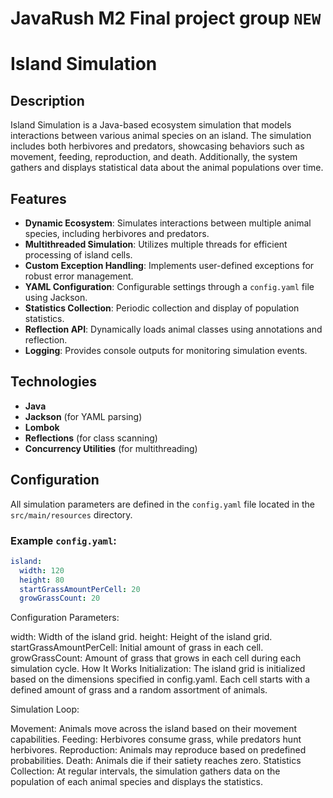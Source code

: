 # JavaRush M2 Final project group `NEW`
# Island Simulation

## Description

Island Simulation is a Java-based ecosystem simulation that models interactions between various animal species on an island. The simulation includes both herbivores and predators, showcasing behaviors such as movement, feeding, reproduction, and death. Additionally, the system gathers and displays statistical data about the animal populations over time.

## Features

- **Dynamic Ecosystem**: Simulates interactions between multiple animal species, including herbivores and predators.
- **Multithreaded Simulation**: Utilizes multiple threads for efficient processing of island cells.
- **Custom Exception Handling**: Implements user-defined exceptions for robust error management.
- **YAML Configuration**: Configurable settings through a `config.yaml` file using Jackson.
- **Statistics Collection**: Periodic collection and display of population statistics.
- **Reflection API**: Dynamically loads animal classes using annotations and reflection.
- **Logging**: Provides console outputs for monitoring simulation events.

## Technologies

- **Java**
- **Jackson** (for YAML parsing)
- **Lombok**
- **Reflections** (for class scanning)
- **Concurrency Utilities** (for multithreading)

## Configuration

All simulation parameters are defined in the `config.yaml` file located in the `src/main/resources` directory.

### Example `config.yaml`:

```yaml
island:
  width: 120
  height: 80
  startGrassAmountPerCell: 20
  growGrassCount: 20
```
Configuration Parameters:

width: Width of the island grid.
height: Height of the island grid.
startGrassAmountPerCell: Initial amount of grass in each cell.
growGrassCount: Amount of grass that grows in each cell during each simulation cycle.
How It Works
Initialization: The island grid is initialized based on the dimensions specified in config.yaml. Each cell starts with a defined amount of grass and a random assortment of animals.

Simulation Loop:

Movement: Animals move across the island based on their movement capabilities.
Feeding: Herbivores consume grass, while predators hunt herbivores.
Reproduction: Animals may reproduce based on predefined probabilities.
Death: Animals die if their satiety reaches zero.
Statistics Collection: At regular intervals, the simulation gathers data on the population of each animal species and displays the statistics.

